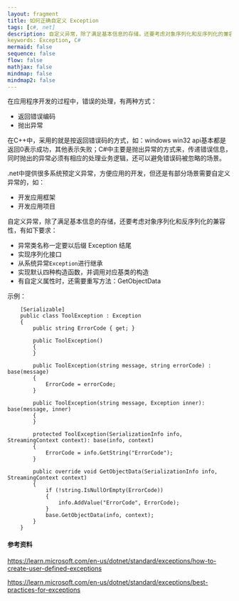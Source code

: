 ```yaml
---
layout: fragment
title: 如何正确自定义 Exception
tags: [c#, net]
description: 自定义异常，除了满足基本信息的存储，还要考虑对象序列化和反序列化的兼容性
keywords: Exception, C#
mermaid: false
sequence: false
flow: false
mathjax: false
mindmap: false
mindmap2: false
---
```


在应用程序开发的过程中，错误的处理，有两种方式：
- 返回错误编码
- 抛出异常

在C++中，采用的就是按返回错误码的方式，如：windows win32 api基本都是返回0表示成功，其他表示失败；C#中主要是抛出异常的方式来，传递错误信息，同时抛出的异常必须有相应的处理业务逻辑，还可以避免错误码被忽略的场景。

.net中提供很多系统预定义异常，方便应用的开发，但还是有部分场景需要自定义异常的，如：
- 开发应用框架
- 开发应用项目

自定义异常，除了满足基本信息的存储，还要考虑对象序列化和反序列化的兼容性，有如下要求：
- 异常类名称一定要以后缀 Exception 结尾
- 实现序列化接口
- 从系统异常`Exception`进行继承
- 实现默认四种构造函数，并调用对应基类的构造
- 有自定义属性时，还需要重写方法：GetObjectData

示例：
```
    [Serializable]
    public class ToolException : Exception
    {
        public string ErrorCode { get; }

        public ToolException()
        {
        }

        public ToolException(string message, string errorCode) : base(message)
        {
            ErrorCode = errorCode;
        }

        public ToolException(string message, Exception inner): base(message, inner)
        {
        }

        protected ToolException(SerializationInfo info, StreamingContext context): base(info, context)
        {
            ErrorCode = info.GetString("ErrorCode");
        }

        public override void GetObjectData(SerializationInfo info, StreamingContext context)
        {
            if (!string.IsNullOrEmpty(ErrorCode))
            {
                info.AddValue("ErrorCode", ErrorCode);
            }
            base.GetObjectData(info, context);
        }
    }
```


#### 参考资料
https://learn.microsoft.com/en-us/dotnet/standard/exceptions/how-to-create-user-defined-exceptions

https://learn.microsoft.com/en-us/dotnet/standard/exceptions/best-practices-for-exceptions
